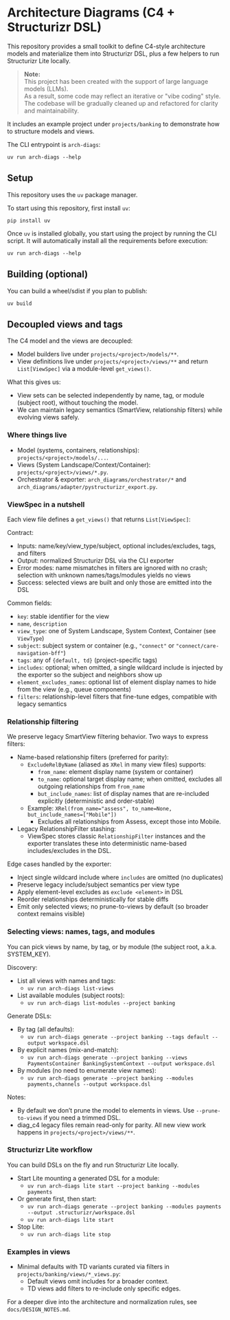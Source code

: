 # Architecture Diagrams (C4 + Structurizr DSL)

This repository provides a small toolkit to define C4-style architecture models and materialize them into Structurizr DSL, plus a few helpers to run Structurizr Lite locally.


> **Note:**  
> This project has been created with the support of large language models (LLMs).  
> As a result, some code may reflect an iterative or "vibe coding" style.  
> The codebase will be gradually cleaned up and refactored for clarity and maintainability.

It includes an example project under `projects/banking` to demonstrate how to structure models and views.

The CLI entrypoint is `arch-diags`:

```
uv run arch-diags --help
```

## Setup

This repository uses the `uv` package manager.

To start using this repository, first install `uv`:

```
pip install uv
```

Once `uv` is installed globally, you start using the project by running the CLI script. It will 
automatically install all the requirements before execution:

```
uv run arch-diags --help
```

## Building (optional)

You can build a wheel/sdist if you plan to publish:

```
uv build
```

## Decoupled views and tags

The C4 model and the views are decoupled:
- Model builders live under `projects/<project>/models/**`.
- View definitions live under `projects/<project>/views/**` and return `List[ViewSpec]` via a module-level `get_views()`.

What this gives us:
- View sets can be selected independently by name, tag, or module (subject root), without touching the model.
- We can maintain legacy semantics (SmartView, relationship filters) while evolving views safely.

### Where things live
- Model (systems, containers, relationships): `projects/<project>/models/...`.
- Views (System Landscape/Context/Container): `projects/<project>/views/*.py`.
- Orchestrator & exporter: `arch_diagrams/orchestrator/*` and `arch_diagrams/adapter/pystructurizr_export.py`.

### ViewSpec in a nutshell
Each view file defines a `get_views()` that returns `List[ViewSpec]`:

Contract:
- Inputs: name/key/view_type/subject, optional includes/excludes, tags, and filters
- Output: normalized Structurizr DSL via the CLI exporter
- Error modes: name mismatches in filters are ignored with no crash; selection with unknown names/tags/modules yields no views
- Success: selected views are built and only those are emitted into the DSL

Common fields:
- `key`: stable identifier for the view
- `name`, `description`
- `view_type`: one of System Landscape, System Context, Container (see `ViewType`)
- `subject`: subject system or container (e.g., `"connect"` or `"connect/care-navigation-bff"`)
- `tags`: any of `{default, td}` (project-specific tags)
- `includes`: optional; when omitted, a single wildcard include is injected by the exporter so the subject and neighbors show up
- `element_excludes_names`: optional list of element display names to hide from the view (e.g., queue components)
- `filters`: relationship-level filters that fine-tune edges, compatible with legacy semantics

### Relationship filtering
We preserve legacy SmartView filtering behavior. Two ways to express filters:
- Name-based relationship filters (preferred for parity):
	- `ExcludeRelByName` (aliased as `XRel` in many view files) supports:
		- `from_name`: element display name (system or container)
		- `to_name`: optional target display name; when omitted, excludes all outgoing relationships from `from_name`
		- `but_include_names`: list of display names that are re-included explicitly (deterministic and order-stable)
	- Example: `XRel(from_name="assess", to_name=None, but_include_names=["Mobile"])`
		- Excludes all relationships from Assess, except those into Mobile.
- Legacy RelationshipFilter stashing:
	- ViewSpec stores classic `RelationshipFilter` instances and the exporter translates these into deterministic name-based includes/excludes in the DSL.

Edge cases handled by the exporter:
- Inject single wildcard include where `includes` are omitted (no duplicates)
- Preserve legacy include/subject semantics per view type
- Apply element-level excludes as `exclude <element>` in DSL
- Reorder relationships deterministically for stable diffs
- Emit only selected views; no prune-to-views by default (so broader context remains visible)

### Selecting views: names, tags, and modules
You can pick views by name, by tag, or by module (the subject root, a.k.a. SYSTEM_KEY).

Discovery:
- List all views with names and tags:
	- `uv run arch-diags list-views`
- List available modules (subject roots):
	- `uv run arch-diags list-modules --project banking`

Generate DSLs:
- By tag (all defaults):
	- `uv run arch-diags generate --project banking --tags default --output workspace.dsl`
- By explicit names (mix-and-match):
	- `uv run arch-diags generate --project banking --views PaymentsContainer BankingSystemContext --output workspace.dsl`
- By modules (no need to enumerate view names):
	- `uv run arch-diags generate --project banking --modules payments,channels --output workspace.dsl`

Notes:
- By default we don’t prune the model to elements in views. Use `--prune-to-views` if you need a trimmed DSL.
- diag_c4 legacy files remain read-only for parity. All new view work happens in `projects/<project>/views/**`.

### Structurizr Lite workflow
You can build DSLs on the fly and run Structurizr Lite locally.

- Start Lite mounting a generated DSL for a module:
	- `uv run arch-diags lite start --project banking --modules payments`
- Or generate first, then start:
	- `uv run arch-diags generate --project banking --modules payments --output .structurizr/workspace.dsl`
	- `uv run arch-diags lite start`
- Stop Lite:
	- `uv run arch-diags lite stop`

### Examples in views
- Minimal defaults with TD variants curated via filters in `projects/banking/views/*_views.py`:
	- Default views omit includes for a broader context.
	- TD views add filters to re-include only specific edges.

For a deeper dive into the architecture and normalization rules, see `docs/DESIGN_NOTES.md`.